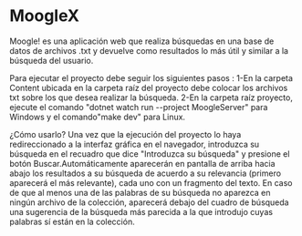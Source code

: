 # MoogleX
Moogle! es una aplicación web que realiza búsquedas en una base de datos de archivos .txt y devuelve como resultados lo más útil y similar a la búsqueda del usuario.

Para ejecutar el proyecto debe seguir los siguientes pasos : 1-En la carpeta Content ubicada en la carpeta raíz del proyecto debe colocar los archivos txt sobre los que desea realizar la búsqueda. 2-En la carpeta raíz proyecto, ejecute el comando "dotnet watch run --project MoogleServer" para Windows y el comando"make dev" para Linux.

¿Cómo usarlo? Una vez que la ejecución del proyecto lo haya redireccionado a la interfaz gráfica en el navegador, introduzca su búsqueda en el recuadro que dice "Introduzca su búsqueda" y presione el botón Buscar.Automáticamente aparecerán en pantalla de arriba hacia abajo los resultados a su búsqueda de acuerdo a su relevancia (primero aparecerá el más relevante), cada uno con un fragmento del texto. En caso de que al menos una de las palabras de su búsqueda no aparezca en ningún archivo de la colección, aparecerá debajo del cuadro de búsqueda una sugerencia de la búsqueda más parecida a la que introdujo cuyas palabras sí están en la colección.
